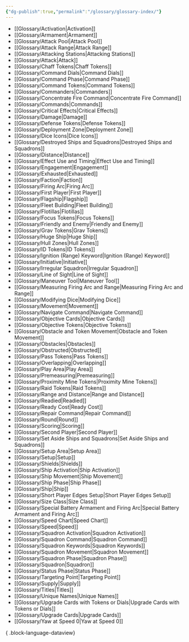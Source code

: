 ```yaml
---
{"dg-publish":true,"permalink":"/glossary/glossary-index/"}
---
```


- [[Glossary/Activation\|Activation]]
- [[Glossary/Armament\|Armament]]
- [[Glossary/Attack Pool\|Attack Pool]]
- [[Glossary/Attack Range\|Attack Range]]
- [[Glossary/Attacking Stations\|Attacking Stations]]
- [[Glossary/Attack\|Attack]]
- [[Glossary/Chaff Tokens\|Chaff Tokens]]
- [[Glossary/Command Dials\|Command Dials]]
- [[Glossary/Command Phase\|Command Phase]]
- [[Glossary/Command Tokens\|Command Tokens]]
- [[Glossary/Commanders\|Commanders]]
- [[Glossary/Concentrate Fire Command\|Concentrate Fire Command]]
- [[Glossary/Commands\|Commands]]
- [[Glossary/Critical Effects\|Critical Effects]]
- [[Glossary/Damage\|Damage]]
- [[Glossary/Defense Tokens\|Defense Tokens]]
- [[Glossary/Deployment Zone\|Deployment Zone]]
- [[Glossary/Dice Icons\|Dice Icons]]
- [[Glossary/Destroyed Ships and Squadrons\|Destroyed Ships and Squadrons]]
- [[Glossary/Distance\|Distance]]
- [[Glossary/Effect Use and Timing\|Effect Use and Timing]]
- [[Glossary/Engagement\|Engagement]]
- [[Glossary/Exhausted\|Exhausted]]
- [[Glossary/Faction\|Faction]]
- [[Glossary/Firing Arc\|Firing Arc]]
- [[Glossary/First Player\|First Player]]
- [[Glossary/Flagship\|Flagship]]
- [[Glossary/Fleet Building\|Fleet Building]]
- [[Glossary/Flotillas\|Flotillas]]
- [[Glossary/Focus Tokens\|Focus Tokens]]
- [[Glossary/Friendly and Enemy\|Friendly and Enemy]]
- [[Glossary/Grav Tokens\|Grav Tokens]]
- [[Glossary/Huge Ship\|Huge Ship]]
- [[Glossary/Hull Zones\|Hull Zones]]
- [[Glossary/ID Tokens\|ID Tokens]]
- [[Glossary/Ignition (Range) Keyword\|Ignition (Range) Keyword]]
- [[Glossary/Initiative\|Initiative]]
- [[Glossary/Irregular Squadron\|Irregular Squadron]]
- [[Glossary/Line of Sight\|Line of Sight]]
- [[Glossary/Maneuver Tool\|Maneuver Tool]]
- [[Glossary/Measuring Firing Arc and Range\|Measuring Firing Arc and Range]]
- [[Glossary/Modifying Dice\|Modifying Dice]]
- [[Glossary/Movement\|Movement]]
- [[Glossary/Navigate Command\|Navigate Command]]
- [[Glossary/Objective Cards\|Objective Cards]]
- [[Glossary/Objective Tokens\|Objective Tokens]]
- [[Glossary/Obstacle and Token Movement\|Obstacle and Token Movement]]
- [[Glossary/Obstacles\|Obstacles]]
- [[Glossary/Obstructed\|Obstructed]]
- [[Glossary/Pass Tokens\|Pass Tokens]]
- [[Glossary/Overlapping\|Overlapping]]
- [[Glossary/Play Area\|Play Area]]
- [[Glossary/Premeasuring\|Premeasuring]]
- [[Glossary/Proximity Mine Tokens\|Proximity Mine Tokens]]
- [[Glossary/Raid Tokens\|Raid Tokens]]
- [[Glossary/Range and Distance\|Range and Distance]]
- [[Glossary/Readied\|Readied]]
- [[Glossary/Ready Cost\|Ready Cost]]
- [[Glossary/Repair Command\|Repair Command]]
- [[Glossary/Round\|Round]]
- [[Glossary/Scoring\|Scoring]]
- [[Glossary/Second Player\|Second Player]]
- [[Glossary/Set Aside Ships and Squadrons\|Set Aside Ships and Squadrons]]
- [[Glossary/Setup Area\|Setup Area]]
- [[Glossary/Setup\|Setup]]
- [[Glossary/Shields\|Shields]]
- [[Glossary/Ship Activation\|Ship Activation]]
- [[Glossary/Ship Movement\|Ship Movement]]
- [[Glossary/Ship Phase\|Ship Phase]]
- [[Glossary/Ship\|Ship]]
- [[Glossary/Short Player Edges Setup\|Short Player Edges Setup]]
- [[Glossary/Size Class\|Size Class]]
- [[Glossary/Special Battery Armament and Firing Arc\|Special Battery Armament and Firing Arc]]
- [[Glossary/Speed Chart\|Speed Chart]]
- [[Glossary/Speed\|Speed]]
- [[Glossary/Squadron Activation\|Squadron Activation]]
- [[Glossary/Squadron Command\|Squadron Command]]
- [[Glossary/Squadron Keywords\|Squadron Keywords]]
- [[Glossary/Squadron Movement\|Squadron Movement]]
- [[Glossary/Squadron Phase\|Squadron Phase]]
- [[Glossary/Squadron\|Squadron]]
- [[Glossary/Status Phase\|Status Phase]]
- [[Glossary/Targeting Point\|Targeting Point]]
- [[Glossary/Supply\|Supply]]
- [[Glossary/Titles\|Titles]]
- [[Glossary/Unique Names\|Unique Names]]
- [[Glossary/Upgrade Cards with Tokens or Dials\|Upgrade Cards with Tokens or Dials]]
- [[Glossary/Upgrade Cards\|Upgrade Cards]]
- [[Glossary/Yaw at Speed 0\|Yaw at Speed 0]]

{ .block-language-dataview}

